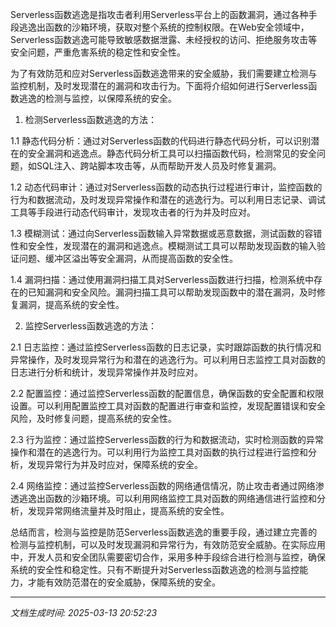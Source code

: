 Serverless函数逃逸是指攻击者利用Serverless平台上的函数漏洞，通过各种手段逃逸出函数的沙箱环境，获取对整个系统的控制权限。在Web安全领域中，Serverless函数逃逸可能导致敏感数据泄露、未经授权的访问、拒绝服务攻击等安全问题，严重危害系统的稳定性和安全性。

为了有效防范和应对Serverless函数逃逸带来的安全威胁，我们需要建立检测与监控机制，及时发现潜在的漏洞和攻击行为。下面将介绍如何进行Serverless函数逃逸的检测与监控，以保障系统的安全。

1. 检测Serverless函数逃逸的方法：

1.1 静态代码分析：通过对Serverless函数的代码进行静态代码分析，可以识别潜在的安全漏洞和逃逸点。静态代码分析工具可以扫描函数代码，检测常见的安全问题，如SQL注入、跨站脚本攻击等，从而帮助开发人员及时修复漏洞。

1.2 动态代码审计：通过对Serverless函数的动态执行过程进行审计，监控函数的行为和数据流动，及时发现异常操作和潜在的逃逸行为。可以利用日志记录、调试工具等手段进行动态代码审计，发现攻击者的行为并及时应对。

1.3 模糊测试：通过向Serverless函数输入异常数据或恶意数据，测试函数的容错性和安全性，发现潜在的漏洞和逃逸点。模糊测试工具可以帮助发现函数的输入验证问题、缓冲区溢出等安全漏洞，从而提高函数的安全性。

1.4 漏洞扫描：通过使用漏洞扫描工具对Serverless函数进行扫描，检测系统中存在的已知漏洞和安全风险。漏洞扫描工具可以帮助发现函数中的潜在漏洞，及时修复漏洞，提高系统的安全性。

2. 监控Serverless函数逃逸的方法：

2.1 日志监控：通过监控Serverless函数的日志记录，实时跟踪函数的执行情况和异常操作，及时发现异常行为和潜在的逃逸行为。可以利用日志监控工具对函数的日志进行分析和统计，发现异常操作并及时应对。

2.2 配置监控：通过监控Serverless函数的配置信息，确保函数的安全配置和权限设置。可以利用配置监控工具对函数的配置进行审查和监控，发现配置错误和安全风险，及时修复问题，提高系统的安全性。

2.3 行为监控：通过监控Serverless函数的行为和数据流动，实时检测函数的异常操作和潜在的逃逸行为。可以利用行为监控工具对函数的执行过程进行监控和分析，发现异常行为并及时应对，保障系统的安全。

2.4 网络监控：通过监控Serverless函数的网络通信情况，防止攻击者通过网络渗透逃逸出函数的沙箱环境。可以利用网络监控工具对函数的网络通信进行监控和分析，发现异常网络流量并及时阻止，提高系统的安全性。

总结而言，检测与监控是防范Serverless函数逃逸的重要手段，通过建立完善的检测与监控机制，可以及时发现漏洞和异常行为，有效防范安全威胁。在实际应用中，开发人员和安全团队需要密切合作，采用多种手段综合进行检测与监控，确保系统的安全性和稳定性。只有不断提升对Serverless函数逃逸的检测与监控能力，才能有效防范潜在的安全威胁，保障系统的安全。

---

*文档生成时间: 2025-03-13 20:52:23*











